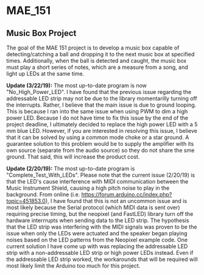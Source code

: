 # MAE_151
## Music Box Project

The goal of the MAE 151 project is to develop a music box capable of detecting/catching a ball and dropping it to the next music box at specified times. Additionally, when the ball is detected and caught, the music box must play a short series of notes, which are a measure from a song, and light up LEDs at the same time. 

**Update (3/22/19):** The most up-to-date program is now "No_High_Power_LED". I have found that the previous issue regarding the addressable LED strip may not be due to the library momentarilly turning off the interrupts. Rather, I believe that the main issue is due to ground looping. This is because I ran into the same issue when using PWM to dim a high power LED. Because I do not have time to fix this issue by the end of the project deadline, I ultimately decided to replace the high power LED with a 5 mm blue LED. However, if you are interested in resolving this issue, I believe that it can be solved by using a common mode choke or a star ground. A guarantee solution to this problem would be to supply the amplifier with its own source (separate from the audio source) so they do not share the sme ground. That said, this will increase the product cost. 

**Update (2/20/19):** The most up-to-date program is "Complete_Test_With_LEDs". Please note that the current issue (2/20/19) is that the LED's cause interference with MIDI communication between the Music Instrument Shield, causing a high pitch noise to play in the background. From online (i.e. https://forum.arduino.cc/index.php?topic=451853.0),  I have found that this is not an uncommon issue and is most likely because the Serial protocol (which MIDI data is sent over) requiring precise timing, but the neopixel (and FastLED) library turn off the hardware interrrupts when sending data to the LED strip. The hypothesis that the LED strip was interfering with the MIDI signals was proven to be the issue when only the LEDs were actuated and the speaker began playing noises based on the LED patterns from the Neopixel example code. One current solution I have come up with was replacing the addressable LED strip with a non-addressable LED strip or high power LEDs instead. Even if the addressable LED strip worked, the workarounds that will be required will most likely limit the Arduino too much for this project. 
